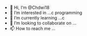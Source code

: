 - 👋 Hi, I’m @Chdwi18
- 👀 I’m interested in ...c programming 
- 🌱 I’m currently learning ...c
- 💞️ I’m looking to collaborate on ...
- 📫 How to reach me ...

<!---
Chdwi18/Chdwi18 is a ✨ special ✨ repository because its `README.md` (this file) appears on your GitHub profile.
You can click the Preview link to take a look at your changes.
--->
